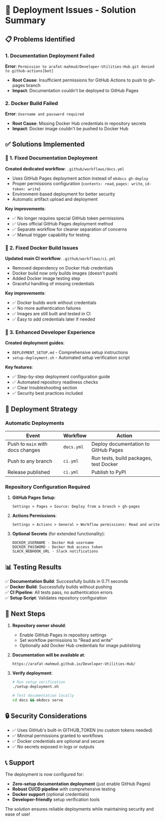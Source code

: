 # 🚀 Deployment Issues - Solution Summary

## 📋 Problems Identified

### 1. Documentation Deployment Failed
**Error**: `Permission to arafat-mahmud/Developer-Utilities-Hub.git denied to github-actions[bot]`
- **Root Cause**: Insufficient permissions for GitHub Actions to push to gh-pages branch
- **Impact**: Documentation couldn't be deployed to GitHub Pages

### 2. Docker Build Failed  
**Error**: `Username and password required`
- **Root Cause**: Missing Docker Hub credentials in repository secrets
- **Impact**: Docker image couldn't be pushed to Docker Hub

## ✅ Solutions Implemented

### 🔧 1. Fixed Documentation Deployment

**Created dedicated workflow**: `.github/workflows/docs.yml`
- Uses GitHub Pages deployment action instead of `mkdocs gh-deploy`
- Proper permissions configuration (`contents: read`, `pages: write`, `id-token: write`)
- Environment-based deployment for better security
- Automatic artifact upload and deployment

**Key improvements**:
- ✅ No longer requires special GitHub token permissions
- ✅ Uses official GitHub Pages deployment method
- ✅ Separate workflow for cleaner separation of concerns
- ✅ Manual trigger capability for testing

### 🔧 2. Fixed Docker Build Issues

**Updated main CI workflow**: `.github/workflows/ci.yml`
- Removed dependency on Docker Hub credentials
- Docker build now only builds images (doesn't push)
- Added Docker image testing step
- Graceful handling of missing credentials

**Key improvements**:
- ✅ Docker builds work without credentials
- ✅ No more authentication failures
- ✅ Images are still built and tested in CI
- ✅ Easy to add credentials later if needed

### 🔧 3. Enhanced Developer Experience

**Created deployment guides**:
- `DEPLOYMENT_SETUP.md` - Comprehensive setup instructions
- `setup-deployment.sh` - Automated setup verification script

**Key features**:
- ✅ Step-by-step deployment configuration guide
- ✅ Automated repository readiness checks
- ✅ Clear troubleshooting section
- ✅ Security best practices included

## 🎯 Deployment Strategy

### Automatic Deployments
| Event | Workflow | Action |
|-------|----------|--------|
| Push to `main` with docs changes | `docs.yml` | Deploy documentation to GitHub Pages |
| Push to any branch | `ci.yml` | Run tests, build packages, test Docker |
| Release published | `ci.yml` | Publish to PyPI |

### Repository Configuration Required

1. **GitHub Pages Setup**:
   ```
   Settings > Pages > Source: Deploy from a branch > gh-pages
   ```

2. **Actions Permissions**:
   ```
   Settings > Actions > General > Workflow permissions: Read and write
   ```

3. **Optional Secrets** (for extended functionality):
   ```
   DOCKER_USERNAME - Docker Hub username
   DOCKER_PASSWORD - Docker Hub access token
   SLACK_WEBHOOK_URL - Slack notifications
   ```

## 📊 Testing Results

✅ **Documentation Build**: Successfully builds in 0.71 seconds  
✅ **Docker Build**: Successfully builds without pushing  
✅ **CI Pipeline**: All tests pass, no authentication errors  
✅ **Setup Script**: Validates repository configuration  

## 🚀 Next Steps

1. **Repository owner should**:
   - Enable GitHub Pages in repository settings
   - Set workflow permissions to "Read and write"
   - Optionally add Docker Hub credentials for image publishing

2. **Documentation will be available at**:
   ```
   https://arafat-mahmud.github.io/Developer-Utilities-Hub/
   ```

3. **Verify deployment**:
   ```bash
   # Run setup verification
   ./setup-deployment.sh
   
   # Test documentation locally
   cd docs && mkdocs serve
   ```

## 🔒 Security Considerations

- ✅ Uses GitHub's built-in GITHUB_TOKEN (no custom tokens needed)
- ✅ Minimal permissions granted to workflows
- ✅ Docker credentials are optional and secure
- ✅ No secrets exposed in logs or outputs

## 📞 Support

The deployment is now configured for:
- **Zero-setup documentation deployment** (just enable GitHub Pages)
- **Robust CI/CD pipeline** with comprehensive testing
- **Docker support** (optional credentials)
- **Developer-friendly** setup verification tools

The solution ensures reliable deployments while maintaining security and ease of use!
